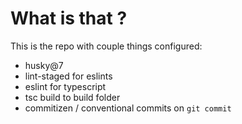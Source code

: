 # What is that ?

This is the repo with couple things configured:

- husky@7
- lint-staged for eslints
- eslint for typescript
- tsc build to build folder
- commitizen / conventional commits on `git commit`
